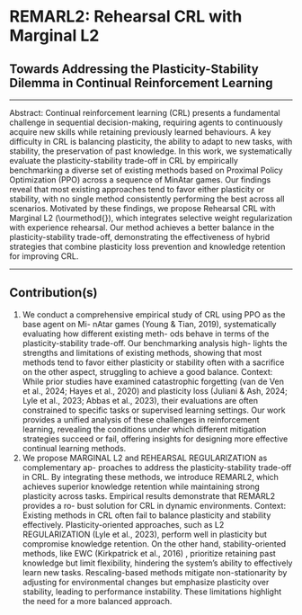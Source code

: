 # REMARL2: Rehearsal CRL with Marginal L2
## Towards Addressing the Plasticity-Stability Dilemma in Continual Reinforcement Learning
---
Abstract:
  Continual reinforcement learning (CRL) presents a fundamental challenge in sequential decision-making, requiring agents to continuously acquire new skills while retaining previously learned behaviours. A key difficulty in CRL is balancing plasticity, the ability to adapt to new tasks, with stability, the preservation of past knowledge. In this work, we systematically evaluate the plasticity-stability trade-off in CRL by empirically benchmarking a diverse set of existing methods based on Proximal Policy Optimization (PPO) across a sequence of MinAtar games. Our findings reveal that most existing approaches tend to favor either plasticity or stability, with no single method consistently performing the best across all scenarios. Motivated by these findings, we propose Rehearsal CRL with Marginal L2 (\ourmethod{}), which integrates selective weight regularization with experience rehearsal. Our method achieves a better balance in the plasticity-stability trade-off, demonstrating the effectiveness of hybrid strategies that combine plasticity loss prevention and knowledge retention for improving CRL.
  
---

## Contribution(s)
1. We conduct a comprehensive empirical study of CRL using PPO as the base agent on Mi-
nAtar games (Young & Tian, 2019), systematically evaluating how different existing meth-
ods behave in terms of the plasticity-stability trade-off. Our benchmarking analysis high-
lights the strengths and limitations of existing methods, showing that most methods tend
to favor either plasticity or stability often with a sacrifice on the other aspect, struggling to
achieve a good balance.
Context: While prior studies have examined catastrophic forgetting (van de Ven et al.,
2024; Hayes et al., 2020) and plasticity loss (Juliani & Ash, 2024; Lyle et al., 2023; Abbas
et al., 2023), their evaluations are often constrained to specific tasks or supervised learning
settings. Our work provides a unified analysis of these challenges in reinforcement learning,
revealing the conditions under which different mitigation strategies succeed or fail, offering
insights for designing more effective continual learning methods.
2. We propose MARGINAL L2 and REHEARSAL REGULARIZATION as complementary ap-
proaches to address the plasticity-stability trade-off in CRL. By integrating these methods,
we introduce REMARL2, which achieves superior knowledge retention while maintaining
strong plasticity across tasks. Empirical results demonstrate that REMARL2 provides a ro-
bust solution for CRL in dynamic environments.
Context: Existing methods in CRL often fail to balance plasticity and stability effectively.
Plasticity-oriented approaches, such as L2 REGULARIZATION (Lyle et al., 2023), perform
well in plasticity but compromise knowledge retention. On the other hand, stability-oriented
methods, like EWC (Kirkpatrick et al., 2016) , prioritize retaining past knowledge but limit
flexibility, hindering the system’s ability to effectively learn new tasks. Rescaling-based
methods mitigate non-stationarity by adjusting for environmental changes but emphasize
plasticity over stability, leading to performance instability. These limitations highlight the
need for a more balanced approach.

